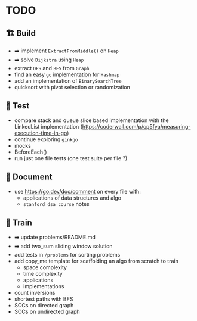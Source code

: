 # TODO

## 🏗️ Build
- ➡️ implement `ExtractFromMiddle()` on `Heap`
- ➡️ solve `Dijkstra` using `Heap`
- extract `DFS` and `BFS` from `Graph`
- find an easy `go` implementation for `Hashmap`
- add an implementation of `BinarySearchTree`
- quicksort with pivot selection or randomization

## 🧪 Test
- compare stack and queue slice based implementation with the LinkedList implementation (https://coderwall.com/p/cp5fya/measuring-execution-time-in-go)
- continue exploring `ginkgo`
- mocks
- BeforeEach()
- run just one file tests (one test suite per file ?)

## 📔 Document
- use https://go.dev/doc/comment on every file with:
  - applications of data structures and algo
  - `stanford dsa course` notes

## 🧗 Train
- ➡️ update problems/README.md
- ➡️ add two_sum sliding window solution
- add tests in `/problems` for sorting problems
- add copy_me template for scaffolding an algo from scratch to train
    - space complexity
    - time complexity
    - applications
    - implementations
- count inversions
- shortest paths with BFS
- SCCs on directed graph
- SCCs on undirected graph